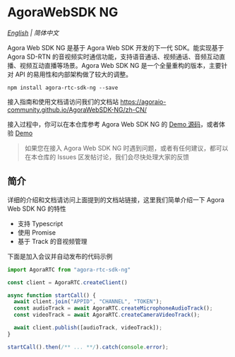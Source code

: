 # AgoraWebSDK NG

*[English](README.md) | 简体中文*

Agora Web SDK NG 是基于 Agora Web SDK 开发的下一代 SDK。能实现基于 Agora SD-RTN 的音视频实时通信功能，支持语音通话、视频通话、音频互动直播、视频互动直播等场景。Agora Web SDK NG 是一个全量重构的版本，主要针对 API 的易用性和内部架构做了较大的调整。

```shell
npm install agora-rtc-sdk-ng --save
```

接入指南和使用文档请访问我们的文档站 https://agoraio-community.github.io/AgoraWebSDK-NG/zh-CN/

接入过程中，你可以在本仓库参考 Agora Web SDK NG 的 [Demo 源码](./Demo)，或者体验 [Demo](https://agoraio-community.github.io/AgoraWebSDK-NG/demo/)

> 如果您在接入 Agora Web SDK NG 时遇到问题，或者有任何建议，都可以在本仓库的 Issues 区发帖讨论，我们会尽快处理大家的反馈

## 简介

详细的介绍和文档请访问上面提到的文档站链接，这里我们简单介绍一下 Agora Web SDK NG 的特性

- 支持 Typescript
- 使用 Promise
- 基于 Track 的音视频管理

下面是加入会议并自动发布的代码示例

```js
import AgoraRTC from "agora-rtc-sdk-ng"

const client = AgoraRTC.createClient()

async function startCall() {
  await client.join("APPID", "CHANNEL", "TOKEN");
  const audioTrack = await AgoraRTC.createMicrophoneAudioTrack();
  const videoTrack = await AgoraRTC.createCameraVideoTrack();

  await client.publish([audioTrack, videoTrack]);
}

startCall().then(/** ... **/).catch(console.error);
```
